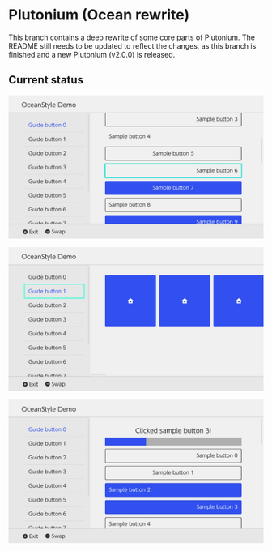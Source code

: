 # Plutonium (Ocean rewrite)

This branch contains a deep rewrite of some core parts of Plutonium. The README still needs to be updated to reflect the changes, as this branch is finished and a new Plutonium (v2.0.0) is released.

## Current status

![demo1](res/demo1.jpg)

![demo2](res/demo2.jpg)

![demo3](res/demo3.jpg)
